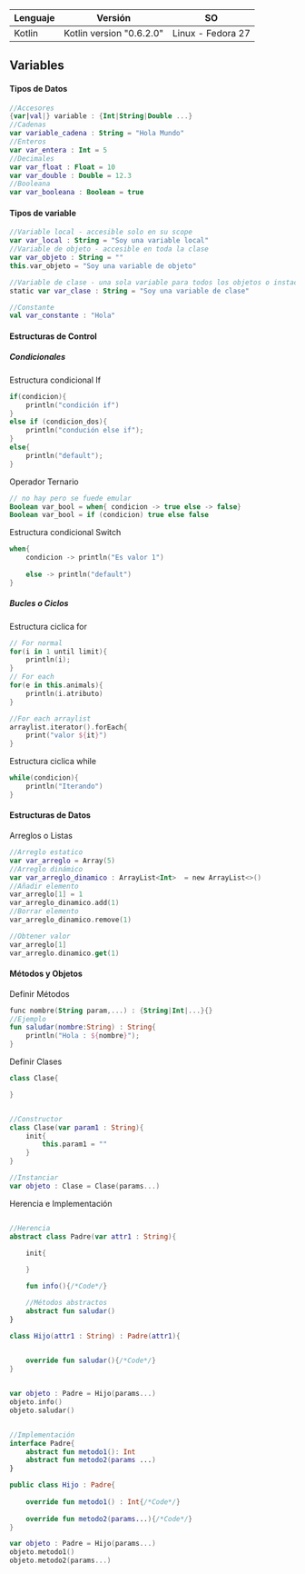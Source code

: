 | Lenguaje | Versión                  | SO                |
| -------- | -------------------------| ----------------- |
| Kotlin   | Kotlin version "0.6.2.0" | Linux - Fedora 27 |

## Variables
#### Tipos de Datos
```kotlin
//Accesores
{var|val|} variable : {Int|String|Double ...} 
//Cadenas
var variable_cadena : String = "Hola Mundo"
//Enteros
var var_entera : Int = 5
//Decimales
var var_float : Float = 10
var var_double : Double = 12.3
//Booleana
var var_booleana : Boolean = true
```
#### Tipos de variable
```kotlin
//Variable local - accesible solo en su scope
var var_local : String = "Soy una variable local"
//Variable de objeto - accesible en toda la clase
var var_objeto : String = ""
this.var_objeto = "Soy una variable de objeto"

//Variable de clase - una sola variable para todos los objetos o instacia de la clase
static var var_clase : String = "Soy una variable de clase"

//Constante
val var_constante : "Hola"
```
#### Estructuras de Control

##### Condicionales
Estructura condicional If
```kotlin
if(condicion){
    println("condición if")
}
else if (condicion_dos){
    println("condución else if");    
}
else{
    println("default");        
}
```

Operador Ternario
```kotlin
// no hay pero se fuede emular
Boolean var_bool = when{ condicion -> true else -> false}
Boolean var_bool = if (condicion) true else false
```

Estructura condicional Switch
```kotlin
when{
    condicion -> println("Es valor 1")
    
    else -> println("default")
}
```

##### Bucles o Ciclos
Estructura ciclica for

```kotlin
// For normal
for(i in 1 until limit){
    println(i);  
}
// For each
for(e in this.animals){
    println(i.atributo) 
}

//For each arraylist
arraylist.iterator().forEach{
    print("valor ${it}")
}
```

Estructura ciclica while
```kotlin
while(condicion){
    println("Iterando") 
}
```
#### Estructuras de Datos
Arreglos o Listas
```kotlin
//Arreglo estatico
var var_arreglo = Array(5)
//Arreglo dinámico
var var_arreglo_dinamico : ArrayList<Int>  = new ArrayList<>()
//Añadir elemento
var_arreglo[1] = 1
var_arreglo_dinamico.add(1)
//Borrar elemento
var_arreglo_dinamico.remove(1)

//Obtener valor
var_arreglo[1]
var_arreglo.dinamico.get(1)
```
#### Métodos y Objetos
Definir Métodos
```kotlin
func nombre(String param,...) : {String|Int|...}{}
//Ejemplo
fun saludar(nombre:String) : String{
    println("Hola : ${nombre}");  
}
```

Definir Clases
```kotlin
class Clase{

}


//Constructor
class Clase(var param1 : String){
    init{
        this.param1 = ""
    }
}

//Instanciar
var objeto : Clase = Clase(params...)
```

Herencia e Implementación
```kotlin

//Herencia
abstract class Padre(var attr1 : String){
  
    init{

    }

    fun info(){/*Code*/}

    //Métodos abstractos
    abstract fun saludar()
}

class Hijo(attr1 : String) : Padre(attr1){

    
    override fun saludar(){/*Code*/}
}


var objeto : Padre = Hijo(params...)
objeto.info()
objeto.saludar()


//Implementación
interface Padre{
    abstract fun metodo1(): Int
    abstract fun metodo2(params ...)
}

public class Hijo : Padre{
    
    override fun metodo1() : Int{/*Code*/}
    
    override fun metodo2(params...){/*Code*/}
}

var objeto : Padre = Hijo(params...)
objeto.metodo1()
objeto.metodo2(params...)
```